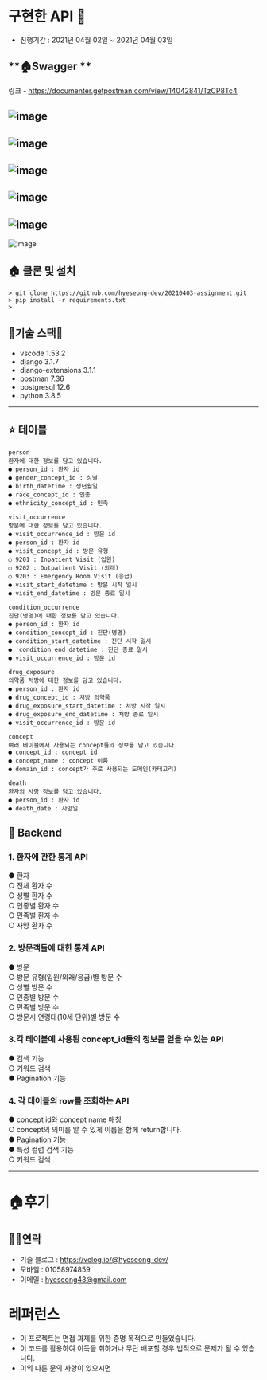 
# 구현한 API 🚄

- 진행기간 : 2021년 04월 02일 ~ 2021년 04월 03일


## **🏠Swagger **
링크 - https://documenter.getpostman.com/view/14042841/TzCP8Tc4


![image](https://user-images.githubusercontent.com/57933835/113472595-51526f80-949f-11eb-838f-135cf0da7a2d.png)
---
![image](https://user-images.githubusercontent.com/57933835/113472401-fa986600-949d-11eb-88e3-529e3f8fef74.png)
---
![image](https://user-images.githubusercontent.com/57933835/113471999-13ebe300-949b-11eb-95cf-cbe6d325d563.png)
---
![image](https://user-images.githubusercontent.com/57933835/113472039-43025480-949b-11eb-8b2f-4026fd130451.png)
---
![image](https://user-images.githubusercontent.com/57933835/113472076-88bf1d00-949b-11eb-8ea0-10916c6a92b5.png)
---
![image](https://user-images.githubusercontent.com/57933835/113471960-e4d57180-949a-11eb-9cd4-b173504d46fb.png)



## **🏠 클론 및 설치** 
```
> git clone https://github.com/hyeseong-dev/20210403-assignment.git
> pip install -r requirements.txt
> 
```



## **🌹기술 스택🌹**
- vscode 1.53.2
- django 3.1.7
- django-extensions 3.1.1
- postman 7.36
- postgresql 12.6
- python 3.8.5


---

## ⭐️ **테이블**
```
person
환자에 대한 정보를 담고 있습니다.
● person_id : 환자 id
● gender_concept_id : 성별
● birth_datetime : 생년월일
● race_concept_id : 인종
● ethnicity_concept_id : 민족

visit_occurrence
방문에 대한 정보를 담고 있습니다.
● visit_occurrence_id : 방문 id
● person_id : 환자 id
● visit_concept_id : 방문 유형
○ 9201 : Inpatient Visit (입원)
○ 9202 : Outpatient Visit (외래)
○ 9203 : Emergency Room Visit (응급)
● visit_start_datetime : 방문 시작 일시
● visit_end_datetime : 방문 종료 일시

condition_occurrence
진단(병명)에 대한 정보를 담고 있습니다.
● person_id : 환자 id
● condition_concept_id : 진단(병명)
● condition_start_datetime : 진단 시작 일시
● 'condition_end_datetime : 진단 종료 일시
● visit_occurrence_id : 방문 id

drug_exposure
의약품 처방에 대한 정보를 담고 있습니다.
● person_id : 환자 id
● drug_concept_id : 처방 의약품
● drug_exposure_start_datetime : 처방 시작 일시
● drug_exposure_end_datetime : 처방 종료 일시
● visit_occurrence_id : 방문 id

concept
여러 테이블에서 사용되는 concept들의 정보를 담고 있습니다.
● concept_id : concept id
● concept_name : concept 이름
● domain_id : concept가 주로 사용되는 도메인(카테고리)

death
환자의 사망 정보를 담고 있습니다.
● person_id : 환자 id
● death_date : 사망일
```

## 🌱 Backend


### 1. 환자에 관한 통계 API
● 환자   
  ○ 전체 환자 수   
  ○ 성별 환자 수   
  ○ 인종별 환자 수   
  ○ 민족별 환자 수   
  ○ 사망 환자 수   

### 2. 방문객들에 대한 통계 API   
● 방문   
  ○ 방문 유형(입원/외래/응급)별 방문 수   
  ○ 성별 방문 수   
  ○ 인종별 방문 수   
  ○ 민족별 방문 수   
  ○ 방문시 연령대(10세 단위)별 방문 수   

### 3.각 테이블에 사용된 concept_id들의 정보를 얻을 수 있는 API

● 검색 기능   
  ○ 키워드 검색   
● Pagination 기능   

### 4. 각 테이블의 row를 조회하는 API

● concept id와 concept name 매칭   
  ○ concept의 의미를 알 수 있게 이름을 함께 return합니다.   
● Pagination 기능   
● 특정 컬럼 검색 기능   
  ○ 키워드 검색   

---

# 🏠후기

## 🧑‍💻연락

- 기술 블로그 : https://velog.io/@hyeseong-dev/
- 모바일     : 01058974859
- 이메일     : hyeseong43@gmail.com  



# **레퍼런스**

- 이 프로젝트는 면접 과제를 위한 증명 목적으로 만들었습니다.
- 이 코드를 활용하여 이득을 취하거나 무단 배포할 경우 법적으로 문제가 될 수 있습니다.
- 이외 다른 문의 사항이 있으시면 
